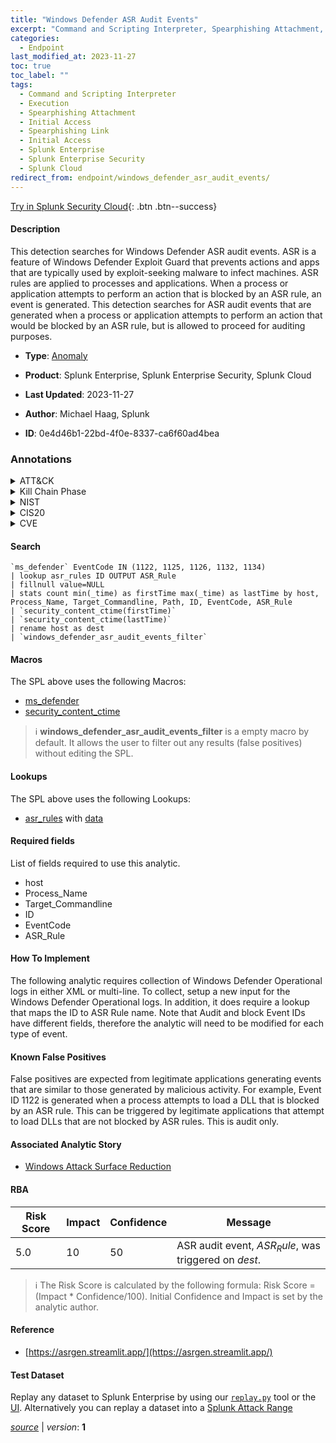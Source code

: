 ```yaml
---
title: "Windows Defender ASR Audit Events"
excerpt: "Command and Scripting Interpreter, Spearphishing Attachment, Spearphishing Link"
categories:
  - Endpoint
last_modified_at: 2023-11-27
toc: true
toc_label: ""
tags:
  - Command and Scripting Interpreter
  - Execution
  - Spearphishing Attachment
  - Initial Access
  - Spearphishing Link
  - Initial Access
  - Splunk Enterprise
  - Splunk Enterprise Security
  - Splunk Cloud
redirect_from: endpoint/windows_defender_asr_audit_events/
---
```




[Try in Splunk Security Cloud](https://www.splunk.com/en_us/cyber-security.html){: .btn .btn--success}

#### Description

This detection searches for Windows Defender ASR audit events. ASR is a feature of Windows Defender Exploit Guard that prevents actions and apps that are typically used by exploit-seeking malware to infect machines. ASR rules are applied to processes and applications. When a process or application attempts to perform an action that is blocked by an ASR rule, an event is generated. This detection searches for ASR audit events that are generated when a process or application attempts to perform an action that would be blocked by an ASR rule, but is allowed to proceed for auditing purposes.

- **Type**: [Anomaly](https://github.com/splunk/security_content/wiki/Detection-Analytic-Types)
- **Product**: Splunk Enterprise, Splunk Enterprise Security, Splunk Cloud

- **Last Updated**: 2023-11-27
- **Author**: Michael Haag, Splunk
- **ID**: 0e4d46b1-22bd-4f0e-8337-ca6f60ad4bea

### Annotations
<details>
  <summary>ATT&CK</summary>

<div markdown="1">

#### [ATT&CK](https://attack.mitre.org/)

| ID          | Technique   | Tactic         |
| ----------- | ----------- |--------------- |
| [T1059](https://attack.mitre.org/techniques/T1059/) | Command and Scripting Interpreter | Execution |

| [T1566.001](https://attack.mitre.org/techniques/T1566/001/) | Spearphishing Attachment | Initial Access |

| [T1566.002](https://attack.mitre.org/techniques/T1566/002/) | Spearphishing Link | Initial Access |

</div>
</details>


<details>
  <summary>Kill Chain Phase</summary>

<div markdown="1">

* Installation
* Delivery


</div>
</details>


<details>
  <summary>NIST</summary>

<div markdown="1">

* DE.AE



</div>
</details>

<details>
  <summary>CIS20</summary>

<div markdown="1">

* CIS 10



</div>
</details>

<details>
  <summary>CVE</summary>

<div markdown="1">


</div>
</details>


#### Search

```
`ms_defender` EventCode IN (1122, 1125, 1126, 1132, 1134) 
| lookup asr_rules ID OUTPUT ASR_Rule 
| fillnull value=NULL 
| stats count min(_time) as firstTime max(_time) as lastTime by host, Process_Name, Target_Commandline, Path, ID, EventCode, ASR_Rule 
| `security_content_ctime(firstTime)` 
| `security_content_ctime(lastTime)`
| rename host as dest 
| `windows_defender_asr_audit_events_filter`
```

#### Macros
The SPL above uses the following Macros:
* [ms_defender](https://github.com/splunk/security_content/blob/develop/macros/ms_defender.yml)
* [security_content_ctime](https://github.com/splunk/security_content/blob/develop/macros/security_content_ctime.yml)

> :information_source:
> **windows_defender_asr_audit_events_filter** is a empty macro by default. It allows the user to filter out any results (false positives) without editing the SPL.

#### Lookups
The SPL above uses the following Lookups:

* [asr_rules](https://github.com/splunk/security_content/blob/develop/lookups/asr_rules.yml) with [data](https://github.com/splunk/security_content/tree/develop/lookups/asr_rules.csv)



#### Required fields
List of fields required to use this analytic.
* host
* Process_Name
* Target_Commandline
* ID
* EventCode
* ASR_Rule



#### How To Implement
The following analytic requires collection of Windows Defender Operational logs in either XML or multi-line. To collect, setup a new input for the Windows Defender Operational logs. In addition, it does require a lookup that maps the ID to ASR Rule name. Note that Audit and block Event IDs have different fields, therefore the analytic will need to be modified for each type of event.
#### Known False Positives
False positives are expected from legitimate applications generating events that are similar to those generated by malicious activity. For example, Event ID 1122 is generated when a process attempts to load a DLL that is blocked by an ASR rule. This can be triggered by legitimate applications that attempt to load DLLs that are not blocked by ASR rules. This is audit only.

#### Associated Analytic Story
* [Windows Attack Surface Reduction](/stories/windows_attack_surface_reduction)




#### RBA

| Risk Score  | Impact      | Confidence   | Message      |
| ----------- | ----------- |--------------|--------------|
| 5.0 | 10 | 50 | ASR audit event, $ASR_Rule$, was triggered on $dest$. |


> :information_source:
> The Risk Score is calculated by the following formula: Risk Score = (Impact * Confidence/100). Initial Confidence and Impact is set by the analytic author.


#### Reference

* [https://asrgen.streamlit.app/](https://asrgen.streamlit.app/)



#### Test Dataset
Replay any dataset to Splunk Enterprise by using our [`replay.py`](https://github.com/splunk/attack_data#using-replaypy) tool or the [UI](https://github.com/splunk/attack_data#using-ui).
Alternatively you can replay a dataset into a [Splunk Attack Range](https://github.com/splunk/attack_range#replay-dumps-into-attack-range-splunk-server)




[*source*](https://github.com/splunk/security_content/tree/develop/detections/endpoint/windows_defender_asr_audit_events.yml) \| *version*: **1**